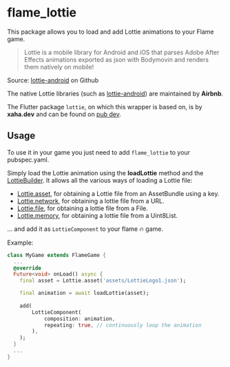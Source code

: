 # flame_lottie

This package allows you to load and add Lottie animations to your Flame game.

> Lottie is a mobile library for Android and iOS that parses Adobe After Effects animations
exported as json with Bodymovin and renders them natively on mobile!

Source: [lottie-android](https://github.com/airbnb/lottie-android) on Github


The native Lottie libraries (such as [lottie-android](https://github.com/airbnb/lottie-android))
are maintained by **Airbnb**.

The Flutter package ``lottie``, on which this wrapper is based on, is by **xaha.dev** and can be
found on [pub dev](https://pub.dev/packages/lottie).


## Usage

To use it in your game you just need to add `flame_lottie` to your pubspec.yaml.

Simply load the Lottie animation using the **loadLottie** method and the
[LottieBuilder](https://pub.dev/documentation/lottie/latest/lottie/LottieBuilder-class.html). It
allows all the various ways of loading a Lottie file:

- [Lottie.asset](https://pub.dev/documentation/lottie/latest/lottie/Lottie/asset.html), for
obtaining a Lottie file from an AssetBundle using a key.
- [Lottie.network](https://pub.dev/documentation/lottie/latest/lottie/Lottie/network.html), for
obtaining a lottie file from a URL.
- [Lottie.file](https://pub.dev/documentation/lottie/latest/lottie/Lottie/file.html), for obtaining
 a lottie file from a File.
- [Lottie.memory](https://pub.dev/documentation/lottie/latest/lottie/Lottie/memory.html), for
obtaining a lottie file from a Uint8List.

... and add it as `LottieComponent` to your flame 🔥 game.

Example:

```dart
class MyGame extends FlameGame {
  ...
  @override
  Future<void> onLoad() async {
    final asset = Lottie.asset('assets/LottieLogo1.json');

    final animation = await loadLottie(asset);
    
    add(
        LottieComponent(
            composition: animation,
            repeating: true, // continuously loop the animation
        ),
    );
  }
  ...
}
```
